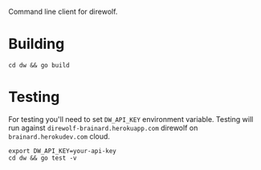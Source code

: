 Command line client for direwolf.

# Building

    cd dw && go build

# Testing

For testing you'll need to set `DW_API_KEY` environment variable.
Testing will run against `direwolf-brainard.herokuapp.com` direwolf on `brainard.herokudev.com` cloud.

    export DW_API_KEY=your-api-key
    cd dw && go test -v
